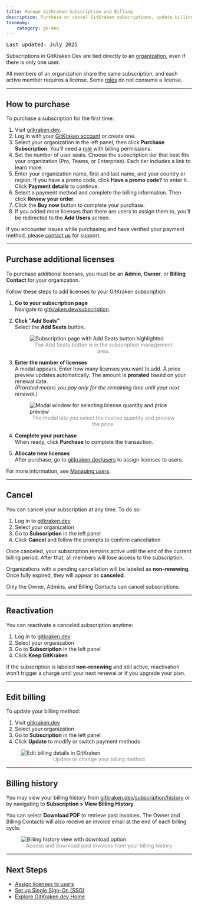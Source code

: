 ```yaml
---
title: Manage GitKraken Subscription and Billing
description: Purchase or cancel GitKraken subscriptions, update billing info, and download past invoices. 
taxonomy:
    category: gk-dev
---
```


<kbd>Last updated: July 2025</kbd>

Subscriptions in GitKraken Dev are tied directly to an [organization](/gk-dev/gk-dev-organization/), even if there is only one user.

All members of an organization share the same subscription, and each active member requires a license. Some [roles](/gk-dev/gk-dev-organization/#roles) do not consume a license.

***

## How to purchase

To purchase a subscription for the first time:

1. Visit [gitkraken.dev](https://gitkraken.dev?source=help_center&product=gitkraken_dot_dev).
2. Log in with your [GitKraken account](/gk-dev/gk-dev-account/) or create one.
3. Select your organization in the left panel, then click **Purchase Subscription**. You’ll need a [role](/gk-dev/gk-dev-organization/#roles) with billing permissions.
4. Set the number of user seats. Choose the subscription tier that best fits your organization (Pro, Teams, or Enterprise). Each tier includes a link to learn more.
5. Enter your organization name, first and last name, and your country or region. If you have a promo code, click **Have a promo code?** to enter it. Click **Payment details** to continue.
6. Select a payment method and complete the billing information. Then click **Review your order**.
7. Click the **Buy now** button to complete your purchase.
8. If you added more licenses than there are users to assign them to, you’ll be redirected to the **Add Users** screen.

<div class='callout callout--info'>
    <p>If you encounter issues while purchasing and have verified your payment method, please <a href="https://www.gitkraken.com/billing-issues">contact us</a> for support.</p>
</div>

***

## Purchase additional licenses

To purchase additional licenses, you must be an **Admin**, **Owner**, or **Billing Contact** for your organization.

Follow these steps to add licenses to your GitKraken subscription:

1. **Go to your subscription page**  
   Navigate to [gitkraken.dev/subscription](https://gitkraken.dev/subscription).

2. **Click "Add Seats"**  
   Select the **Add Seats** button.

   <figure>
     <img src="/wp-content/uploads/gk-dev-subscription-add-seats-2025.png" srcset="/wp-content/uploads/gk-dev-subscription-add-seats-2025@2x.png" alt="Subscription page with Add Seats button highlighted" style="display: block; margin: 0 auto;">
     <figcaption style="color: #888; text-align: center;">The Add Seats button is in the subscription management area.</figcaption>
   </figure>

3. **Enter the number of licenses**  
   A modal appears. Enter how many licenses you want to add. A price preview updates automatically. The amount is **prorated** based on your renewal date.  
   *(Prorated means you pay only for the remaining time until your next renewal.)*

   <figure>
     <img src="/wp-content/uploads/gk-dev-purchase-licenses-2025.png" srcset="/wp-content/uploads/gk-dev-purchase-licenses-2025@2x.png" alt="Modal window for selecting license quantity and price preview" style="display: block; margin: 0 auto;">
     <figcaption style="color: #888; text-align: center;">The modal lets you select the license quantity and preview the price.</figcaption>
   </figure>

4. **Complete your purchase**  
   When ready, click **Purchase** to complete the transaction.

5. **Allocate new licenses**  
   After purchase, go to [gitkraken.dev/users](https://gitkraken.dev/users) to assign licenses to users.

For more information, see [Managing users](https://gitkraken.dev/help/users).


***

## Cancel

You can cancel your subscription at any time. To do so:

1. Log in to [gitkraken.dev](https://gitkraken.dev/?source=help_center&product=gitkraken_dot_dev)
2. Select your organization
3. Go to **Subscription** in the left panel
4. Click **Cancel** and follow the prompts to confirm cancellation

Once canceled, your subscription remains active until the end of the current billing period. After that, all members will lose access to the subscription.

Organizations with a pending cancellation will be labeled as **non-renewing**. Once fully expired, they will appear as **canceled**.

<div class='callout callout--info'>
    <p>Only the Owner, Admins, and Billing Contacts can cancel subscriptions.</p>
</div>

***

## Reactivation

You can reactivate a canceled subscription anytime:

1. Log in to [gitkraken.dev](https://gitkraken.dev/?source=help_center&product=gitkraken_dot_dev)
2. Select your organization
3. Go to **Subscription** in the left panel
4. Click **Keep GitKraken**

If the subscription is labeled **non-renewing** and still active, reactivation won’t trigger a charge until your next renewal or if you upgrade your plan.

***

## Edit billing

To update your billing method:

1. Visit [gitkraken.dev](https://gitkraken.dev/?source=help_center&product=gitkraken_dot_dev)
2. Select your organization
3. Go to **Subscription** in the left panel
4. Click **Update** to modify or switch payment methods

<figure>
  <img src="/wp-content/uploads/gk-dev-update-billing.png" srcset="/wp-content/uploads/gk-dev-update-billing@2x.png" class="img-bordered center help-center-img" alt="Edit billing details in GitKraken">
  <figcaption style="color:#888;text-align:center">Update or change your billing method</figcaption>
</figure>

***

## Billing history

You may view your billing history from [gitkraken.dev/subscription/history](https://staging.gitkraken.dev/subscription/history?source=help_center&product=gitkraken_dot_dev) or by navigating to **Subscription > View Billing History**.

You can select **Download PDF** to retrieve past invoices. The Owner and Billing Contacts will also receive an invoice email at the end of each billing cycle.

<figure>
  <img src="/wp-content/uploads/gkdev-billing-history.png" srcset="/wp-content/uploads/gkdev-billing-history@2x.png" class="img-bordered center help-center-img" alt="Billing history view with download option">
  <figcaption style="color:#888;text-align:center">Access and download past invoices from your billing history</figcaption>
</figure>

***

## Next Steps

- [Assign licenses to users](/gk-dev/gk-dev-organization/#add-users)
- [Set up Single Sign-On (SSO)](/gk-dev/gk-dev-single-sign-on/)
- [Explore GitKraken.dev Home](/gk-dev/gk-dev-home/)